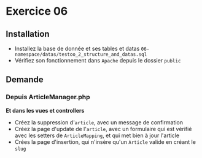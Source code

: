 # Exercice 06

## Installation

- Installez la base de donnée et ses tables et datas `06-namespace/datas/testoo_2_structure_and_datas.sql`
- Vérifiez son fonctionnement dans `Apache` depuis le dossier `public`

## Demande

### Depuis ArticleManager.php

**Et dans les vues et controllers**

- Créez la suppression d'`article`, avec un message de confirmation
- Créez la page d'update de l'`article`, avec un formulaire qui est vérifié avec les setters de `ArticleMapping`, et qui met bien à jour l'article
- Crées la page d'insertion, qui n'insère qu'un `Article` valide en créant le `slug`
